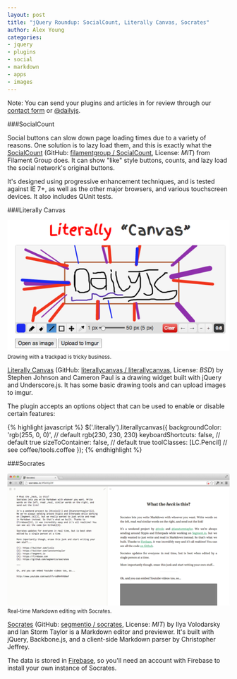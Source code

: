 ```yaml
---
layout: post
title: "jQuery Roundup: SocialCount, Literally Canvas, Socrates"
author: Alex Young
categories:
- jquery
- plugins
- social
- markdown
- apps
- images
---
```


<div class="intro">
Note: You can send your plugins and articles in for review through our <a href="/contact.html">contact form</a> or <a href="http://twitter.com/dailyjs">@dailyjs</a>.
</div>

###SocialCount

Social buttons can slow down page loading times due to a variety of reasons.  One solution is to lazy load them, and this is exactly what the [SocialCount](http://fgte.st/SocialCount/examples/index.html) (GitHub: [filamentgroup / SocialCount](https://github.com/filamentgroup/SocialCount/), License: _MIT_) from Filament Group does.  It can show "like" style buttons, counts, and lazy load the social network's original buttons.

It's designed using progressive enhancement techniques, and is tested against IE 7+, as well as the other major browsers, and various touchscreen devices.  It also includes QUnit tests.

###Literally Canvas

<div class="image">
  <img src="/images/posts/literallycanvas.png" alt="" />
  <small>Drawing with a trackpad is tricky business.</small>
</div>

[Literally Canvas](http://literallycanvas.com/) (GitHub: [literallycanvas / literallycanvas](https://github.com/literallycanvas/literallycanvas), License: _BSD_) by Stephen Johnson and Cameron Paul is a drawing widget built with jQuery and Underscore.js.  It has some basic drawing tools and can upload images to imgur.

The plugin accepts an options object that can be used to enable or disable certain features:

{% highlight javascript %}
$('.literally').literallycanvas({
  backgroundColor: 'rgb(255, 0, 0)', // default rgb(230, 230, 230)
  keyboardShortcuts: false,          // default true
  sizeToContainer: false,            // default true
  toolClasses: [LC.Pencil]           // see coffee/tools.coffee
});
{% endhighlight %}

###Socrates

<div class="image">
  <img src="/images/posts/socrates.png" alt="" />
  <small>Real-time Markdown editing with Socrates.</small>
</div>

[Socrates](http://socrates.io/) (GitHub: [segmentio / socrates](https://github.com/segmentio/socrates), License: _MIT_) by Ilya Volodarsky and Ian Storm Taylor is a Markdown editor and previewer.  It's built with jQuery, Backbone.js, and a client-side Markdown parser by Christopher Jeffrey.

The data is stored in [Firebase](https://www.firebase.com/), so you'll need an account with Firebase to install your own instance of Socrates.

